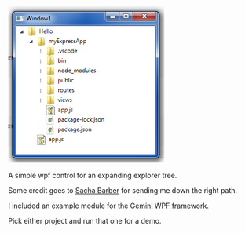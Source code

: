 ![screenshot](Screen.PNG)

A simple wpf control for an expanding explorer tree.

Some credit goes to [Sacha Barber](https://www.codeproject.com/Articles/21248/A-Simple-WPF-Explorer-Tree) 
for sending me down the right path.

I included an example module for the [Gemini WPF framework](https://github.com/tgjones/gemini). 

Pick either project and run that one for a demo.